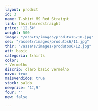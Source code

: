 ```yaml
---
layout: product
id: 3
name: T-shirt MS Red Straight
link: thsirtmsredstraight
price: '12.50'
weight: 500
image: "/assets/images/produtos6/10.jpg"
sec: "/assets/images/produtos6/11.jpg"
thir: "/assets/images/produtos6/12.jpg"
att: basic
categoria: tshirts
color:
- Vermelho
discrip: claro basic vermelho
novo: true
maisvendidos: true
stock: saldo
newprice: '17,9'
four: ''
new: false

---
```

